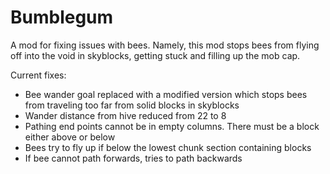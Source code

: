 # Bumblegum

A mod for fixing issues with bees. Namely, this mod stops bees from flying off into the void in skyblocks, getting stuck and filling up the mob cap.

 

Current fixes:

* Bee wander goal replaced with a modified version which stops bees from traveling too far from solid blocks in skyblocks
 * Wander distance from hive reduced from 22 to 8
 * Pathing end points cannot be in empty columns. There must be a block either above or below
 * Bees try to fly up if below the lowest chunk section containing blocks
 * If bee cannot path forwards, tries to path backwards